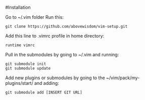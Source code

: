 #Installation

Go to ~/.vim folder Run this: 
```
git clone https://github.com/abovewisdom/vim-setup.git
```
Add this line to .vimrc profile in home directory: 
```
runtime vimrc
```
Pull in the submodules by going to ~/.vim and running: 
```
git submodule init
git submodule update
```
Add new plugins or submodules by going to the ~/vim/pack/my-plugins/start/ and adding:
```
git submodule add [INSERT GIT URL]
```
